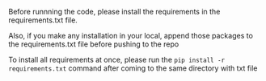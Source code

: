 Before runnning the code, please install the requirements in the requirements.txt file. 

Also, if you make any installation in your local, append those packages to the requirements.txt file before pushing to the repo

To install all requirements at once, please run the `pip install -r requirements.txt` command after coming to the same directory with txt file
